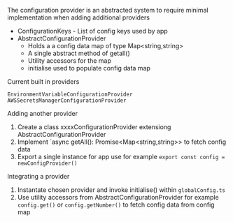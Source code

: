 The configuration provider is an abstracted system to require minimal implementation when adding additional providers

- ConfigurationKeys - List of config keys used by app
- AbstractConfigurationProvider
  - Holds a a config data map of type Map<string,string>
  - A single abstract method of getall()
  - Utility accessors for the map
  - initialise used to populate config data map

Current built in providers

    EnvironmentVariableConfigurationProvider
    AWSSecretsManagerConfigurationProvider

Adding another provider

1. Create a class xxxxConfigurationProvider extensiong AbstractConfigurationProvider
2. Implement `async getAll(): Promise<Map<string,string>> to fetch config data
3. Export a single instance for app use for example `export const config = newConfigProvider()`

Integrating a provider

1. Instantate chosen provider and invoke initialise() within `globalConfig.ts`
2. Use utility accessors from AbstractConfigurationProvider for example `config.get()` or `config.getNumber()` to fetch config data from config map
